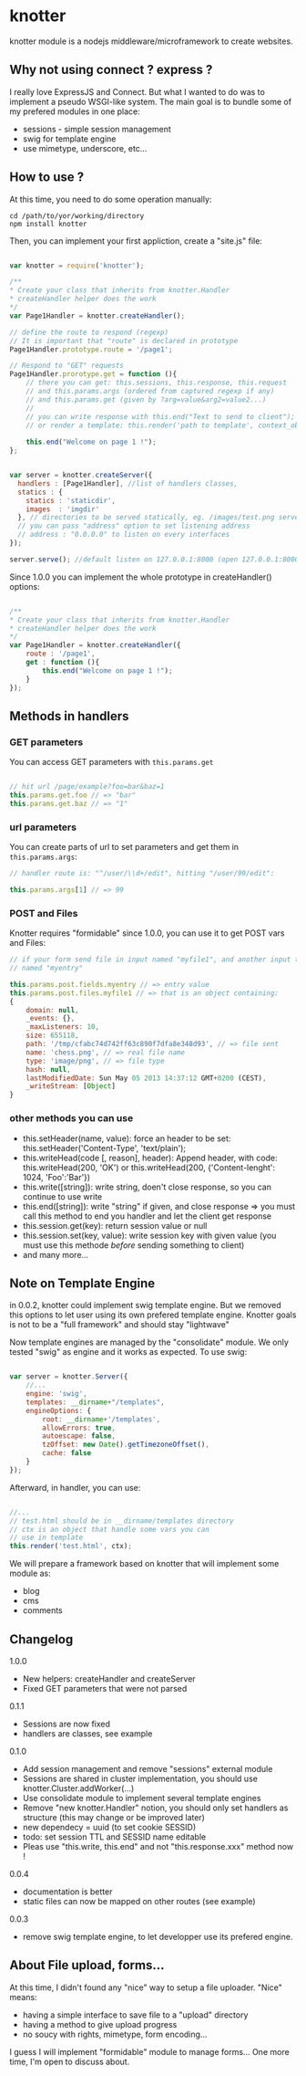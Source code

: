 # knotter

knotter module is a nodejs middleware/microframework to create websites.

## Why not using connect ? express ?

I really love ExpressJS and Connect. But what I wanted to do was to implement a pseudo WSGI-like system. 
The main goal is to bundle some of my prefered modules in one place:

 - sessions - simple session management
 - swig for template engine
 - use mimetype, underscore, etc...

## How to use ?

At this time, you need to do some operation manually:
  
    cd /path/to/yor/working/directory
    npm install knotter

Then, you can implement your first appliction, create a "site.js" file:
```javascript    

var knotter = require('knotter');

/**
* Create your class that inherits from knotter.Handler
* createHandler helper does the work
*/
var Page1Handler = knotter.createHandler();

// define the route to respond (regexp)
// It is important that "route" is declared in prototype
Page1Handler.prototype.route = '/page1';

// Respond to "GET" requests
Page1Handler.prorotype.get = function (){
    // there you can get: this.sessions, this.response, this.request
    // and this.params.args (ordered from captured regexp if any)
    // and this.params.get (given by ?arg=value&arg2=value2...)
    // 
    // you can write response with this.end("Text to send to client");
    // or render a template: this.render('path to template', context_object)
    
    this.end("Welcome on page 1 !");
};


var server = knotter.createServer({
  handlers : [Page1Handler], //list of handlers classes,
  statics : {
    statics : 'staticdir',
    images  : 'imgdir'
  }, // directories to be served statically, eg. /images/test.png serves imgdir/test.png
  // you can pass "address" option to set listening address
  // address : "0.0.0.0" to listen on every interfaces
});

server.serve(); //default listen on 127.0.0.1:8000 (open 127.0.0.1:8000/page1 to check result)
```

Since 1.0.0 you can implement the whole prototype in createHandler() options:

```javascript

/**
* Create your class that inherits from knotter.Handler
* createHandler helper does the work
*/
var Page1Handler = knotter.createHandler({
    route : '/page1',
    get : function (){
        this.end("Welcome on page 1 !");
    }
});

```


## Methods in handlers

### GET parameters

You can access GET parameters with `this.params.get`

```javascript

// hit url /page/example?foo=bar&baz=1
this.params.get.foo // => "bar"
this.params.get.baz // => "1"

```

### url parameters

You can create parts of url to set parameters and get them in `this.params.args`:

```javascript
// handler route is: "^/user/\\d+/edit", hitting "/user/99/edit":

this.params.args[1] // => 99

```

### POST and Files

Knotter requires "formidable" since 1.0.0, you can use it to get POST vars and Files:

```javascript
// if your form send file in input named "myfile1", and another input type "text"
// named "myentry"

this.params.post.fields.myentry // => entry value
this.params.post.files.myfile1 // => that is an object containing:
{ 
    domain: null,
    _events: {},
    _maxListeners: 10,
    size: 655118,
    path: '/tmp/cfabc74d742ff63c890f7dfa8e348d93', // => file sent
    name: 'chess.png', // => real file name
    type: 'image/png', // => file type
    hash: null,
    lastModifiedDate: Sun May 05 2013 14:37:12 GMT+0200 (CEST),
    _writeStream: [Object]
}  

```

### other methods you can use

- this.setHeader(name, value): force an header to be set: this.setHeader('Content-Type', 'text/plain');
- this.writeHead(code [, reason], header): Append header, with code:
    this.writeHead(200, 'OK')
    or
    this.writeHead(200, {'Content-lenght': 1024, 'Foo':'Bar'})
- this.write([string]): write string, doen't close response, so you can continue to use write
- this.end([string]): write "string" if given, and close response => you must call this method to end you handler and let the client get response
- this.session.get(key): return session value or null
- this.session.set(key, value): write session key with given value (you must use this methode *before* sending something to client)
- and many more...

## Note on Template Engine

in 0.0.2, knotter could implement swig template engine. But we removed this options to let user using its own prefered template engine. Knotter goals is not to be a "full framework" and should stay "lightwave"

Now template engines are managed by the "consolidate" module. We only tested "swig" as engine and it works as expected. To use swig:

```javascript

var server = knotter.Server({
    //...
    engine: 'swig',
    templates: __dirname+"/templates",
    engineOptions: {
        root: __dirname+'/templates',
        allowErrors: true,
        autoescape: false,
        tzOffset: new Date().getTimezoneOffset(),
        cache: false
    }
});

```

Afterward, in handler, you can use:

```javascript

//...
// test.html should be in __dirname/templates directory
// ctx is an object that handle some vars you can
// use in template
this.render('test.html', ctx);

```


We will prepare a framework based on knotter that will implement some module as:
- blog
- cms
- comments


## Changelog

1.0.0
- New helpers: createHandler and createServer
- Fixed GET parameters that were not parsed

0.1.1
- Sessions are now fixed
- handlers are classes, see example

0.1.0
- Add session management and remove "sessions" external module
- Sessions are shared in cluster implementation, you should use knotter.Cluster.addWorker(...)
- Use consolidate module to implement several template engines
- Remove "new knotter.Handler" notion, you should only set handlers as structure (this may change or be improved later)
- new dependecy = uuid (to set cookie SESSID)
- todo: set session TTL and SESSID name editable
- Pleas use "this.write, this.end" and not "this.response.xxx" method now !

0.0.4
- documentation is better
- static files can now be mapped on other routes (see example)

0.0.3
-  remove swig template engine, to let developper use its prefered engine.

## About File upload, forms...

At this time, I didn't found any "nice" way to setup a file uploader. "Nice" means:
- having a simple interface to save file to a "upload" directory
- having a method to give upload progress
- no soucy with rights, mimetype, form encoding...

I guess I will implement "formidable" module to manage forms... One more time, I'm open to discuss about.
